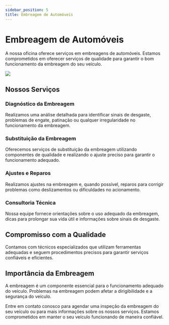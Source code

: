 ```yaml
---
sidebar_position: 5
title: Embreagem de Automóveis
---
```


# Embreagem de Automóveis
A nossa oficina oferece serviços em embreagens de automóveis. Estamos comprometidos em oferecer serviços de qualidade para garantir o bom funcionamento da embreagem do seu veículo.

![](https://www.karvi.com.br/blog/wp-content/uploads/2022/11/sistema-de-embreagem-do-carro.png)

## Nossos Serviços

### Diagnóstico da Embreagem

Realizamos uma análise detalhada para identificar sinais de desgaste, problemas de engate, patinação ou qualquer irregularidade no funcionamento da embreagem.

### Substituição da Embreagem

Oferecemos serviços de substituição da embreagem utilizando componentes de qualidade e realizando o ajuste preciso para garantir o funcionamento adequado.

### Ajustes e Reparos

Realizamos ajustes na embreagem e, quando possível, reparos para corrigir problemas como deslizamentos ou dificuldades no acionamento.

### Consultoria Técnica

Nossa equipe fornece orientações sobre o uso adequado da embreagem, dicas para prolongar sua vida útil e informações sobre sinais de desgaste.

## Compromisso com a Qualidade

Contamos com técnicos especializados que utilizam ferramentas adequadas e seguem procedimentos precisos para garantir serviços confiáveis e eficientes.

## Importância da Embreagem

A embreagem é um componente essencial para o funcionamento adequado do veículo. Problemas na embreagem podem afetar a dirigibilidade e a segurança do veículo.

Entre em contato conosco para agendar uma inspeção da embreagem do seu veículo ou para mais informações sobre os nossos serviços. Estamos comprometidos em manter o seu veículo funcionando de maneira confiável.

